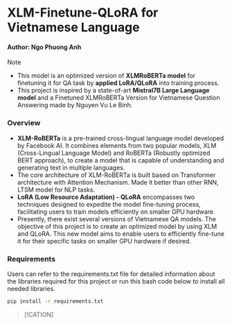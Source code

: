 # XLM-Finetune-QLoRA for Vietnamese Language
#### Author: Ngo Phuong Anh


> [!NOTE]
> - This model is an optimized version of **XLMRoBERTa model** for finetuning it for QA task by **applied LoRA/QLoRA** into training process.
> - This project is inspired by a state-of-art **Mistral7B Large Language model** and a Finetuned XLMRoBERTa Version for Vietnamese Question Answering made by Nguyen Vu Le Binh.


### Overview
- **XLM-RoBERTa** is a pre-trained cross-lingual language model developed by Facebook AI. It combines elements from two popular models, XLM (Cross-Lingual Language Model) and RoBERTa (Robustly optimized BERT approach), to create a model that is capable of understanding and generating text in multiple languages. 
- The core architecture of XLM-RoBERTa is built based on Transformer architecture with Attention Mechanism. Made it better than other RNN, LTSM model for NLP tasks.
- **LoRA (Low Resource Adaptation) - QLoRA** encompasses two techniques designed to expedite the model fine-tuning process, facilitating users to train models efficiently on smaller GPU hardware.
- Presently, there exist several versions of Vietnamese QA models. The objective of this project is to create an optimized model by using XLM and QLoRA. This new model aims to enable users to efficiently fine-tune it for their specific tasks on smaller GPU hardware if desired.

### Requirements

Users can refer to the requirements.txt file for detailed information about the libraries required for this project or run this bash code below to install all needed libraries.
```bash
pip install -r requirements.txt
```
> [!CATION]


